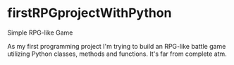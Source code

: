 # firstRPGprojectWithPython
Simple RPG-like Game

As my first programming project I'm trying to build an RPG-like battle game utilizing Python classes, methods and functions.
It's far from complete atm.
